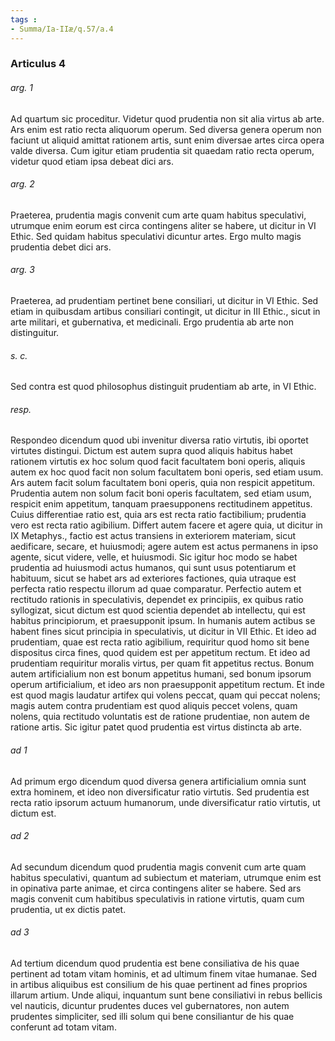 ```yaml
---
tags : 
- Summa/Ia-IIæ/q.57/a.4
---
```


### Articulus 4

###### arg. 1
Ad quartum sic proceditur. Videtur quod prudentia non sit alia virtus ab arte. Ars enim est ratio recta aliquorum operum. Sed diversa genera operum non faciunt ut aliquid amittat rationem artis, sunt enim diversae artes circa opera valde diversa. Cum igitur etiam prudentia sit quaedam ratio recta operum, videtur quod etiam ipsa debeat dici ars.

###### arg. 2
Praeterea, prudentia magis convenit cum arte quam habitus speculativi, utrumque enim eorum est circa contingens aliter se habere, ut dicitur in VI Ethic. Sed quidam habitus speculativi dicuntur artes. Ergo multo magis prudentia debet dici ars.

###### arg. 3
Praeterea, ad prudentiam pertinet bene consiliari, ut dicitur in VI Ethic. Sed etiam in quibusdam artibus consiliari contingit, ut dicitur in III Ethic., sicut in arte militari, et gubernativa, et medicinali. Ergo prudentia ab arte non distinguitur.

###### s. c.
Sed contra est quod philosophus distinguit prudentiam ab arte, in VI Ethic.

###### resp.
Respondeo dicendum quod ubi invenitur diversa ratio virtutis, ibi oportet virtutes distingui. Dictum est autem supra quod aliquis habitus habet rationem virtutis ex hoc solum quod facit facultatem boni operis, aliquis autem ex hoc quod facit non solum facultatem boni operis, sed etiam usum. Ars autem facit solum facultatem boni operis, quia non respicit appetitum. Prudentia autem non solum facit boni operis facultatem, sed etiam usum, respicit enim appetitum, tanquam praesupponens rectitudinem appetitus. Cuius differentiae ratio est, quia ars est recta ratio factibilium; prudentia vero est recta ratio agibilium. Differt autem facere et agere quia, ut dicitur in IX Metaphys., factio est actus transiens in exteriorem materiam, sicut aedificare, secare, et huiusmodi; agere autem est actus permanens in ipso agente, sicut videre, velle, et huiusmodi. Sic igitur hoc modo se habet prudentia ad huiusmodi actus humanos, qui sunt usus potentiarum et habituum, sicut se habet ars ad exteriores factiones, quia utraque est perfecta ratio respectu illorum ad quae comparatur. Perfectio autem et rectitudo rationis in speculativis, dependet ex principiis, ex quibus ratio syllogizat, sicut dictum est quod scientia dependet ab intellectu, qui est habitus principiorum, et praesupponit ipsum. In humanis autem actibus se habent fines sicut principia in speculativis, ut dicitur in VII Ethic. Et ideo ad prudentiam, quae est recta ratio agibilium, requiritur quod homo sit bene dispositus circa fines, quod quidem est per appetitum rectum. Et ideo ad prudentiam requiritur moralis virtus, per quam fit appetitus rectus. Bonum autem artificialium non est bonum appetitus humani, sed bonum ipsorum operum artificialium, et ideo ars non praesupponit appetitum rectum. Et inde est quod magis laudatur artifex qui volens peccat, quam qui peccat nolens; magis autem contra prudentiam est quod aliquis peccet volens, quam nolens, quia rectitudo voluntatis est de ratione prudentiae, non autem de ratione artis. Sic igitur patet quod prudentia est virtus distincta ab arte.

###### ad 1
Ad primum ergo dicendum quod diversa genera artificialium omnia sunt extra hominem, et ideo non diversificatur ratio virtutis. Sed prudentia est recta ratio ipsorum actuum humanorum, unde diversificatur ratio virtutis, ut dictum est.

###### ad 2
Ad secundum dicendum quod prudentia magis convenit cum arte quam habitus speculativi, quantum ad subiectum et materiam, utrumque enim est in opinativa parte animae, et circa contingens aliter se habere. Sed ars magis convenit cum habitibus speculativis in ratione virtutis, quam cum prudentia, ut ex dictis patet.

###### ad 3
Ad tertium dicendum quod prudentia est bene consiliativa de his quae pertinent ad totam vitam hominis, et ad ultimum finem vitae humanae. Sed in artibus aliquibus est consilium de his quae pertinent ad fines proprios illarum artium. Unde aliqui, inquantum sunt bene consiliativi in rebus bellicis vel nauticis, dicuntur prudentes duces vel gubernatores, non autem prudentes simpliciter, sed illi solum qui bene consiliantur de his quae conferunt ad totam vitam.

